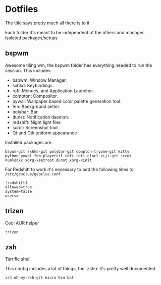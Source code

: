 # Dotfiles

The title says pretty much all there is to it.

Each folder it's meant to be independent of the others and manages isolated packages/setups

## bspwm

Awesome tiling wm, the bspwm folder has everything needed to run the session. This includes:

  - bspwm: Window Manager.
  - sxhkd: Keybindings.
  - rofi: Menues, and Application Launcher.
  - compton: Compositor.
  - pywal: Wallpaper based color palette generation tool.
  - feh: Background setter.
  - polybar: Bar.
  - dunst: Notification daemon.
  - redshift: Night light filer.
  - scrot: Screenshot tool.
  - Qt and Gtk uniform appearance
  
Installed packages are: 
```
bspwm-git sxhkd-git polybar-git compton-tryone-git kitty 
python-pywal feh playerctl rofi rofi-clacl siji-git scrot 
numlockx xorg-xsetroot dunst xorg-xinit
``` 

For Redshift to work it's necessary to add the following lines to `/etc/geoclue/geoclue.conf`
```
[redshift]
allowed=true
system=false
users=
```

## trizen

Cool AUR helper

```
trizen
```

## zsh

Terrific shell

This config includes a lot of things, the .zshrc it's pretty well documented.
```
zsh oh-my-zsh-git micro-bin bat
```
